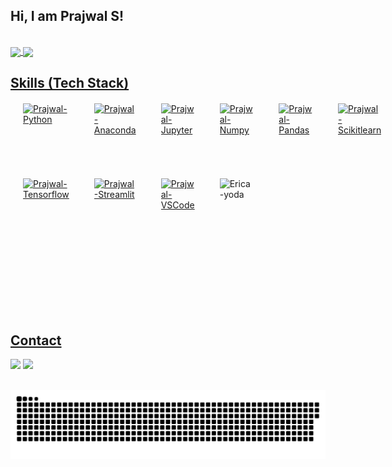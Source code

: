 ## Hi, I am Prajwal S! 
</br>

 <div>
  <a href="https://github.com/Prajwals1">
   <img align="center" height="200" src="https://github-readme-stats.vercel.app/api/top-langs/?username=Prajwals1&layout=compact&langs_count=16&theme=dracula"/>
  <img align="center" src="https://github-readme-stats.vercel.app/api?username=Prajwals1&show_icons=true&theme=dracula&include_all_commits=true&count_private=true&hide=issues"/>
</div>

 
## Skills (Tech Stack)
<div style="display: grid; grid-template-columns: repeat(6, 1fr); gap: 40px; margin: 20px;">
  <!-- First Row -->
  <img height="80" alt="Prajwal-Python" src="https://cdn.jsdelivr.net/gh/devicons/devicon@latest/icons/python/python-original-wordmark.svg">
  <img height="80" alt="Prajwal-Anaconda" src="https://cdn.jsdelivr.net/gh/devicons/devicon@latest/icons/anaconda/anaconda-original-wordmark.svg">
  <img height="80" alt="Prajwal-Jupyter" src="https://cdn.jsdelivr.net/gh/devicons/devicon@latest/icons/jupyter/jupyter-original-wordmark.svg">
  <img height="80" alt="Prajwal-Numpy" src="https://cdn.jsdelivr.net/gh/devicons/devicon@latest/icons/numpy/numpy-original-wordmark.svg">
  <img height="80" alt="Prajwal-Pandas" src="https://cdn.jsdelivr.net/gh/devicons/devicon@latest/icons/pandas/pandas-original-wordmark.svg">
  <img height="80" alt="Prajwal-Scikitlearn" src="https://cdn.jsdelivr.net/gh/devicons/devicon@latest/icons/scikitlearn/scikitlearn-original.svg">
  
  <!-- Second Row -->
  <img height="80" alt="Prajwal-Tensorflow" src="https://cdn.jsdelivr.net/gh/devicons/devicon@latest/icons/tensorflow/tensorflow-original.svg">
  <img height="80" alt="Prajwal-Streamlit" src="https://cdn.jsdelivr.net/gh/devicons/devicon@latest/icons/streamlit/streamlit-original.svg">
  <img height="80" alt="Prajwal-VSCode" src="https://cdn.jsdelivr.net/gh/devicons/devicon@latest/icons/vscode/vscode-original.svg">
  <img align="right" height="180" alt="Erica-yoda" src="https://gfycat.com/ko/gifs/search/deep+learning">
</div>



  
</br>

## Contact 
<div> 
  <a href="https://www.linkedin.com/in/Prajwals1" target="_blank"><img src="https://img.shields.io/badge/-LinkedIn-%230077B5?style=for-the-badge&logo=linkedin&logoColor=white" target="_blank"></a> 
  <a href = "mailto: prajwal670@gmail.com"><img src="https://img.shields.io/badge/-Gmail-%23333?style=for-the-badge&logo=gmail&logoColor=white" target="_blank"></a>
 </br>
</br>
 
  ![Snake animation](https://github.com/Prajwals1/Prajwals1/blob/output/github-contribution-grid-snake.svg)
 
</div>
